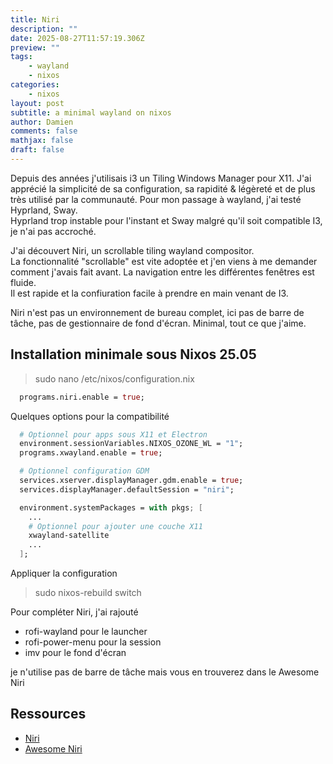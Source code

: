 ```yaml
---
title: Niri
description: ""
date: 2025-08-27T11:57:19.306Z
preview: ""
tags:
    - wayland
    - nixos
categories:
    - nixos
layout: post
subtitle: a minimal wayland on nixos
author: Damien
comments: false
mathjax: false
draft: false
---
```


Depuis des années j'utilisais i3 un Tiling Windows Manager pour X11. J'ai apprécié la simplicité de sa configuration, sa rapidité & légèreté et de plus très utilisé par la communauté. Pour mon passage à wayland, j'ai testé Hyprland, Sway.  
Hyprland trop instable pour l'instant et Sway malgré qu'il soit compatible I3, je n'ai pas accroché.  

J'ai découvert Niri, un scrollable tiling wayland compositor.  
La fonctionnalité "scrollable" est vite adoptée et j'en viens à me demander comment j'avais fait avant. La navigation entre les différentes fenêtres est fluide.  
Il est rapide et la confiuration facile à prendre en main venant de I3.

Niri n'est pas un environnement de bureau complet, ici pas de barre de tâche, pas de gestionnaire de fond d'écran. Minimal, tout ce que j'aime.

## Installation minimale sous Nixos 25.05

> sudo nano /etc/nixos/configuration.nix

```nix
  programs.niri.enable = true;
```

Quelques options pour la compatibilité
```nix
  # Optionnel pour apps sous X11 et Electron
  environment.sessionVariables.NIXOS_OZONE_WL = "1";
  programs.xwayland.enable = true;

  # Optionnel configuration GDM
  services.xserver.displayManager.gdm.enable = true;
  services.displayManager.defaultSession = "niri";

  environment.systemPackages = with pkgs; [
    ...
    # Optionnel pour ajouter une couche X11
    xwayland-satellite
    ...
  ];
```

Appliquer la configuration
> sudo nixos-rebuild switch

Pour compléter Niri, j'ai rajouté
- rofi-wayland pour le launcher
- rofi-power-menu pour la session
- imv pour le fond d'écran

je n'utilise pas de barre de tâche mais vous en trouverez dans le Awesome Niri

## Ressources

- [Niri](https://github.com/YaLTeR/niri/)
- [Awesome Niri](https://github.com/Vortriz/awesome-niri)
